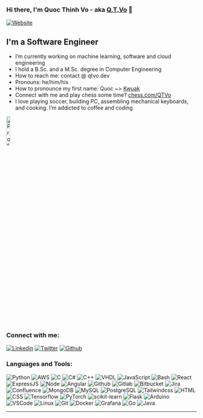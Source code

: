 ### Hi there, I'm Quoc Thinh Vo - aka [Q.T.Vo](https://qtvo.dev) 👋

[![Website](https://img.shields.io/website?label=QTVo.dev&style=for-the-badge&style=social&url=https%3A%2F%2Fqtvo.dev)](https://qtvo.dev)

## I'm a Software Engineer

- I’m currently working on machine learning, software and cloud engineering
- I hold a B.Sc. and a M.Sc. degree in Computer Engineering
- How to reach me: contact @ qtvo.dev
- Pronouns: he/him/his
- How to pronounce my first name: Quoc ~> [Kwuak](https://www.howtopronounce.com/quoc/5104800)
- Connect with me and play chess some time? [chess.com/QTVo](https://www.chess.com/member/qtvo)
- I love playing soccer, building PC, assembling mechanical keyboards, and cooking. I’m addicted to coffee and coding 

<p align="left"> <img src="https://komarev.com/ghpvc/?username=qtvo93&label=Profile%20views&color=0e75b6&style=flat" alt="Profile Views Counter" width="14%" /> </p>

### Connect with me:

[![Linkedin](https://img.shields.io/badge/LinkedIn-0077B5?style=for-the-badge&style=social&logo=linkedin&logoColor=white)](https://www.linkedin.com/in/qtvo93/)
[![Twitter](https://img.shields.io/badge/Twitter-1DA1F2?style=for-the-badge&style=social&logo=twitter&logoColor=white)](https://twitter.com/qtvo_dev)
[![Github](https://img.shields.io/badge/GitHub-100000?style=for-the-badge&style=social&logo=github&logoColor=white)](https://github.com/qtvo93/)


### Languages and Tools:

![Python](https://img.shields.io/badge/Python-3776AB?style=for-the-badge&style=social&logo=python&logoColor=white)
![AWS](https://img.shields.io/badge/Amazon_AWS-FFA116?style=for-the-badge&style=social&logo=amazon-aws&logoColor=white)
![C](https://img.shields.io/badge/C-00599C?style=for-the-badge&style=social&logo=c&logoColor=white)
![C#](https://img.shields.io/badge/C%23-239120?style=for-the-badge&style=social&logo=c-sharp&logoColor=white)
![C++](https://img.shields.io/badge/C%2B%2B-00599C?style=for-the-badge&style=social&logo=c%2B%2B&logoColor=white)
![VHDL](https://img.shields.io/badge/VHDL-239120?style=for-the-badge&style=social&logo=v&logoColor=white)
![JavaScript](https://img.shields.io/badge/JavaScript-F7DF1E?style=for-the-badge&style=social&logo=javascript&logoColor=black)
![Bash](https://img.shields.io/badge/Shell_Script-121011?style=for-the-badge&style=social&logo=gnu-bash&logoColor=white)
![React](https://img.shields.io/badge/React-20232A?style=for-the-badge&style=social&logo=react&logoColor=61DAFB)
![ExpressJS](https://img.shields.io/badge/Express.js-404D59?style=for-the-badge&style=social)
![Node](https://img.shields.io/badge/Node.js-43853D?style=for-the-badge&style=social&logo=node.js&logoColor=white)
![Angular](https://img.shields.io/badge/Angular-DD0031?style=for-the-badge&style=social&logo=angular&logoColor=white)
![Github](https://img.shields.io/badge/GitHub-100000?style=for-the-badge&style=social&logo=github&logoColor=white)
![Gitlab](https://img.shields.io/badge/GitLab-330F63?style=for-the-badge&style=social&logo=gitlab&logoColor=white)
![Bitbucket](https://img.shields.io/badge/Bitbucket-0747a6?style=for-the-badge&style=social&logo=bitbucket&logoColor=white)
![Jira](https://img.shields.io/badge/Jira-0052CC?style=for-the-badge&style=social&logo=Jira&logoColor=white)
![Confluence](https://img.shields.io/badge/confluence-%23172BF4.svg?style=for-the-badge&style=social&logo=confluence&logoColor=white)
![MongoDB](https://img.shields.io/badge/MongoDB-4EA94B?style=for-the-badge&style=social&logo=mongodb&logoColor=white)
![MySQL](https://img.shields.io/badge/MySQL-005C84?style=for-the-badge&style=social&logo=mysql&logoColor=white)
![PostgreSQL](https://img.shields.io/badge/PostgreSQL-316192?style=for-the-badge&style=social&logo=postgresql&logoColor=white)
![Tailwindcss](https://img.shields.io/badge/Tailwind_CSS-38B2AC?style=for-the-badge&style=social&logo=tailwind-css&logoColor=white)
![HTML](https://img.shields.io/badge/HTML-239120?style=for-the-badge&style=social&logo=html5&logoColor=white)
![CSS](https://img.shields.io/badge/CSS-239120?&style=for-the-badge&style=social&logo=css3&logoColor=white)
![Tensorflow](https://img.shields.io/badge/TensorFlow-FF6F00?style=for-the-badge&style=social&logo=tensorflow&logoColor=white)
![PyTorch](https://img.shields.io/badge/PyTorch-%23EE4C2C.svg?style=for-the-badge&style=social&logo=PyTorch&logoColor=white)
![scikit-learn](https://img.shields.io/badge/scikit--learn-%23F7931E.svg?style=for-the-badge&style=social&logo=scikit-learn&logoColor=white)
![Flask](https://img.shields.io/badge/Flask-000000?style=for-the-badge&style=social&logo=flask&logoColor=white)
![Arduino](https://img.shields.io/badge/Arduino_IDE-00979D?style=for-the-badge&style=social&logo=arduino&logoColor=white)
![VSCode](https://img.shields.io/badge/Visual_Studio_Code-0078D4?style=for-the-badge&style=social&logo=visual%20studio%20code&logoColor=white)
![Linux](https://img.shields.io/badge/Linux-FCC624?style=for-the-badge&style=social&logo=linux&logoColor=black)
![Git](https://img.shields.io/badge/git-%23F05033.svg?style=for-the-badge&style=social&logo=git&logoColor=white)
![Docker](https://img.shields.io/badge/docker-%230db7ed.svg?style=for-the-badge&style=social&logo=docker&logoColor=white)
![Grafana](https://img.shields.io/badge/grafana-%23F46800.svg?style=for-the-badg&style=sociale&logo=grafana&logoColor=white)
![Go](https://img.shields.io/badge/go-%2300ADD8.svg?style=for-the-badge&style=social&logo=go&logoColor=white)
![Java](https://img.shields.io/badge/java-%23ED8B00.svg?style=for-the-badge&style=social&logo=java&logoColor=white)

---
<!-- 
<img align="left" alt="qtvo93's GitHub Stats" src="https://github-readme-stats.vercel.app/api?username=qtvo93&show_icons=false&hide_border=true" />
<details>
  <summary>:zap: GitHub Stats</summary>



</details>
 -->
<!-- 
[website]: https://qtvo.dev
[linkedin]: https://www.linkedin.com/in/qtvo93/
 -->
